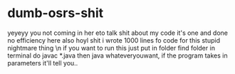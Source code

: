 # dumb-osrs-shit
yeyeyy
you not coming in her eto talk shit about my code it's one and done no efficiency here
also hoyl shit i wrote 1000 lines fo code for this stupid nightmare thing
\n if you want to run this just put in folder find folder in terminal do javac *.java then java whateveryouwant, if the program takes in parameters it'll tell you..
